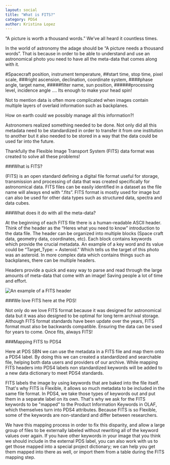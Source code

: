 ```yaml
---
layout: social
title: "What is FITS?"
category: PDS4
author: Kristina Lopez
---
```


“A picture is worth a thousand words.” We’ve all heard it countless times. 

In the world of astronomy the adage should be “A picture needs a thousand words”. That is because in order to be able to understand and use an astronomical photo you need to have all the meta-data that comes along with it. 

#Spacecraft position, instrument temperature, ##start time, stop time, pixel scale, ###right ascension, declination, coordinate system, ####phase angle, target name, #####filter name, sun position, ######processing level, incidence angle …. Its enough to make your head spin! 

Not to mention data is often more complicated when images contain multiple layers of overlaid information such as backplanes.

How on earth could we possibly manage all this information?! 

Astronomers realized something needed to be done. Not only did all this metadata need to be standardized in order to transfer it from one institution to another but it also needed to be stored in a way that the data could be used far into the future.

Thankfully the Flexible Image Transport System (FITS) data format was created to solve all these problems! 

###What is FITS?

(FITS) is an open standard defining a digital file format useful for storage, transmission and processing of data that was created specifically for astronomical data. FITS files can be easily identified in a dataset as the file name will always end with “.fits”. FITS format is mostly used for image but can also be used for other data types such as structured data, spectra and data cubes.

###What does it do with all the meta-data?   

At the beginning of each FITS file there is a human-readable ASCII header. Think of the header as the “Heres what you need to know” introduction to the data file. The header can be organized into multiple blocks (Space craft data, geometry data, coordinates, etc). Each block contains keywords which provide the crucial metadata. An example of a key word and its value could be “Target_Type: = Asteroid.” Which tells us the target of this photo was an asteroid. In more complex data which contains things such as backplanes, there can be multiple headers. 

Headers provide a quick and easy way to parse and read through the large amounts of meta-data that come with an image! Saving people a lot of time and effort.  

![An example of a FITS header](https://pdsregistryimages.psi.edu/tips/What-is-FITS/header.png)

###We love FITS here at the PDS! 

Not only do we love FITS format because it was designed for astronomical data but it was also designed to be optimal for long term archival storage. Although FITS format standards have been update over the years, FITS format must also be backwards compatible. Ensuring the data can be used for years to come. Once fits, always FITS!

###Mapping FITS to PDS4 


Here at PDS SBN we can use the metadata in a FITS file and map them onto a PDS4 label. By doing this we can created a standardized and searchable file, helping both data users and providers of our archive. While mapping FITS headers into PDS4 labels non standardized keywords will be added to a new data dictionary to meet PDS4 standards. 


FITS labels the image by using keywords that are baked into the file itself. That's why FITS is Flexible, it allows so much metadata to be included in the same file format. In PDS4, we take those types of keywords out and put them in a separate label on its own. That's why we ask for the FITS keywords to be "mapped" to the Product Information Keywords in OLAF, which themselves turn into PDS4 attributes. Because FITS is so Flexible, some of the keywords are non-standard and differ between researchers.

We have this mapping process in order to fix this disparity, and allow a large group of files to be externally labeled without rewriting all of the keyword values over again. If you have other keywords in your image that you think we should include in the external PDS label, you can also work with us to get those mapped into a special project dictionary; we can help you get them mapped into there as well, or import them from a table during the FITS mapping step.